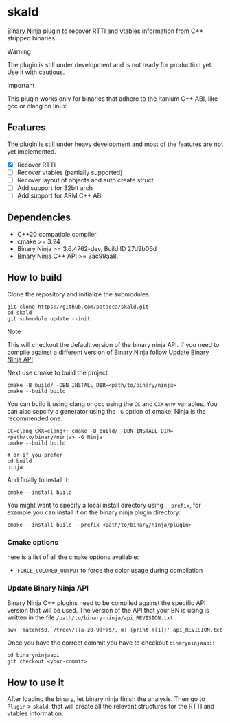 # skald
Binary Ninja plugin to recover RTTI and vtables information from C++ stripped binaries.

> [!WARNING]
> The plugin is still under development and is not ready for production yet. Use it with cautious.

> [!IMPORTANT]
> This plugin works only for binaries that adhere to the Itanium C++ ABI, like gcc or clang on linux

## Features

The plugin is still under heavy development and most of the features are not yet implemented.

- [x] Recover RTTI
- [ ] Recover vtables (partially supported)
- [ ] Recover layout of objects and auto create struct
- [ ] Add support for 32bit arch
- [ ] Add support for ARM C++ ABI

## Dependencies

- C++20 compatible compiler
- cmake >= 3.24
- Binary Ninja >= 3.6.4762-dev, Build ID 27d9b06d
- Binary Ninja C++ API >= [3ac99aa8](https://github.com/Vector35/binaryninja-api/commit/3ac99aa88c7019c8313304ef74dd5bbb468a74bc).

## How to build

Clone the repository and initialize the submodules.

```commandline
git clone https://github.com/patacca/skald.git
cd skald
git submodule update --init
```

> [!NOTE]
> This will checkout the default version of the binary ninja API. If you need to compile against a different version of Binary Ninja follow [Update Binary Ninja API](#update-binary-ninja-api)

Next use cmake to build the project

```commandline
cmake -B build/ -DBN_INSTALL_DIR=<path/to/binary/ninja>
cmake --build build
```

You can build it using clang or gcc using the `CC` and `CXX` env variables. You can also
sepcify a generator using the `-G` option of cmake, Ninja is the recommended one.

```commandline
CC=clang CXX=clang++ cmake -B build/ -DBN_INSTALL_DIR=<path/to/binary/ninja> -G Ninja
cmake --build build

# or if you prefer
cd build
ninja
```

And finally to install it:

```commandline
cmake --install build
```

You might want to specify a local install directory using `--prefix`, for example you can
install it on the binary ninja plugin directory:

```commandline
cmake --install build --prefix <path/to/binary/ninja/plugin>
```

### Cmake options

here is a list of all the cmake options available:

- `FORCE_COLORED_OUTPUT` to force the color usage during compilation

### Update Binary Ninja API

Binary Ninja C++ plugins need to be compiled against the specific API version that will be used.
The version of the API that your BN is using is written in the file `/path/to/binary-ninja/api_REVISION.txt`

```commandline
awk 'match($0, /tree\/([a-z0-9]*)$/, m) {print m[1]}' api_REVISION.txt
```

Once you have the correct commit you have to checkout `binaryninjaapi`:

```commandline
cd binaryninjaapi
git checkout <your-commit>
```

## How to use it

After loading the binary, let binary ninja finish the analysis. Then go to `Plugin` > `skald`,
that will create all the relevant structures for the RTTI and vtables information.
